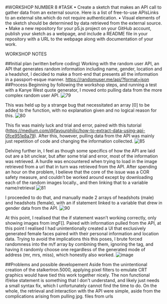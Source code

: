 #WORKSHOP NUMBER 8
#TASK
•	Create a sketch that makes an API call to gather data from an external source. Here is a list of free-to-use APIsLinks to an external site.which do not require authentication.
•	Visual elements of the sketch should be determined by data retrieved from the external source.
•	Make a new repository for your p5.js project on your GitHub account, publish your sketch as a webpage, and include a README file in your repository with a URL to the webpage along with documentation of your work.

WORKSHOP NOTES

##Initial plan (written before coding)
Working with the random user API, an API that generates random information including name, gender, location and a headshot, I decided to make a front-end that presents all the information in a passport-esque manner.
https://randomuser.me/api/?format=json
##Process
Beginning by following the workshop steps, and running a test with a Kanye West quote generator, I moved onto pulling data from the more complex random user API.
  ![79](https://github.com/user-attachments/assets/9443ca89-fa83-4dd9-861e-8ba943c9085c)

 This was held up by a strange bug that necessitated an array [0] to be added to the function, with no explanation given and no logical reason for this. 
 ![80](https://github.com/user-attachments/assets/c5d5ce6f-0743-4322-9742-007836eebbcf)


This fix was mainly luck and trial and error, paired with this tutorial (https://medium.com/@favourphilic/how-to-extract-data-using-api-0fce951e8a79). After this, however, pulling data from the API was mainly just repetition of code and changing the information collected.
 ![85](https://github.com/user-attachments/assets/cd636c49-46b4-4aa8-a4c6-485a6c2fc8e2)


Delving further in, I feel as though some specifics of how the API are laid out are a bit unclear, but after some trial and error, most of the information was retrieved. A hurdle was encountered when trying to load in the image retrieved from a url that in turn was retrieved from the API. After spending an hour on the problem, I believe that the core of the issue was a COR safety measure, and couldn’t be worked around except by downloading each of the random images locally., and then linking that to a variable name/retrieval 
 ![81](https://github.com/user-attachments/assets/3144b7ee-d9c9-4587-b1bc-726296938a63)

I proceeded to do that, and manually made 2 arrays of headshots (male) and headshots (female), with an if statement linked to a variable that drew in gender data from the API. 
 ![90](https://github.com/user-attachments/assets/7707c0a0-15d7-4ccd-8859-0a023ecb0352)

At this point, I realised that the if statement wasn’t working correctly, only showing images from imgF[]. Paired with information pulled from the API, at this point I realised I had unintentionally created a UI that exclusively generated female faces paired with their personal information and location data. Trying to avoid the implications this this poses, I brute forced randomness into the m/f array by combining them, ignoring the tag, and having it randomly choose one regardless of the generated mode of address (mr, mrs, miss), which honestly also worked. 
 ![image](https://github.com/user-attachments/assets/ee75e3f4-b2ca-437f-83a7-f410890c16cc)

##Problems and possible developement 
Aside from the unintentional creation of the stalkertron.5000, applying pixel filters to emulate CRT graphics would have tied this work together nicely. The non functional if/else statement is something that I don't understand, and likely just needs a small syntax fix, which I unfortunately cannot find the time to do.
On the whole, the retrieval and interaction with the API were simple, aside from the complications arising from pulling jpg. files from urls

